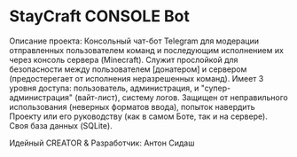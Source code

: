 # StayCraft CONSOLE Bot

Описание проекта: Консольный чат-бот Telegram для модерации отправленных пользователем команд и последующим исполнением их через консоль сервера (Minecraft). 
Служит прослойкой для безопасности между пользователем [донатером] и сервером (предостерегает от исполнения неразрешенных команд).
Имеет 3 уровня доступа: пользователь, администрация, и "супер-администрация" (вайт-лист), систему логов. Защищен от неправильного использования (неверных форматов ввода),
попыток навердить Проекту или его руководству (как в самом Боте, так и на сервере). 
Своя база данных (SQLite). 

Идейный CREATOR & Разработчик: Антон Сидаш
